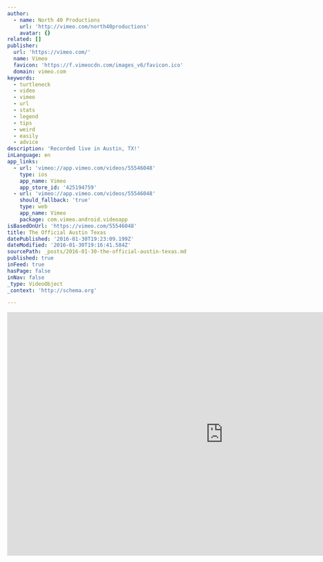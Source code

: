 ```yaml
---
author:
  - name: North 40 Productions
    url: 'http://vimeo.com/north40productions'
    avatar: {}
related: []
publisher:
  url: 'https://vimeo.com/'
  name: Vimeo
  favicon: 'https://f.vimeocdn.com/images_v6/favicon.ico'
  domain: vimeo.com
keywords:
  - turtleneck
  - video
  - vimeo
  - url
  - stats
  - legend
  - tips
  - weird
  - easily
  - advice
description: 'Recorded live in Austin, TX!'
inLanguage: en
app_links:
  - url: 'vimeo://app.vimeo.com/videos/55546048'
    type: ios
    app_name: Vimeo
    app_store_id: '425194759'
  - url: 'vimeo://app.vimeo.com/videos/55546048'
    should_fallback: 'true'
    type: web
    app_name: Vimeo
    package: com.vimeo.android.videoapp
isBasedOnUrl: 'https://vimeo.com/55546048'
title: The Official Austin Texas
datePublished: '2016-01-30T19:23:09.199Z'
dateModified: '2016-01-30T19:16:41.584Z'
sourcePath: _posts/2016-01-30-the-official-austin-texas.md
published: true
inFeed: true
hasPage: false
inNav: false
_type: VideoObject
_context: 'http://schema.org'

---
```

<iframe src="https://cdn.embedly.com/widgets/media.html?src=https%3A%2F%2Fplayer.vimeo.com%2Fvideo%2F55546048&amp;url=https%3A%2F%2Fvimeo.com%2F55546048&amp;image=http%3A%2F%2Fi.vimeocdn.com%2Fvideo%2F384452569_1280.jpg&amp;key=b7d04c9b404c499eba89ee7072e1c4f7&amp;type=text%2Fhtml&amp;schema=vimeo" width="1000" height="563" scrolling="no" frameborder="0" allowfullscreen="allowfullscreen" style=""></iframe>